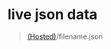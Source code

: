 # live json data

> [(Hosted)](https://ujjawalmaurya.github.io/live-data/test-json.json)/filename.json
